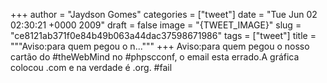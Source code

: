 
+++
author = "Jaydson Gomes"
categories = ["tweet"]
date = "Tue Jun 02 02:30:21 +0000 2009"
draft = false
image = "{TWEET_IMAGE}"
slug = "ce8121ab371f0e84b49b063a44dac37598671986"
tags = ["tweet"]
title = """Aviso:para quem pegou o n..."""
+++
Aviso:para quem pegou o nosso cartão do #theWebMind no #phpscconf, o email esta errado.A gráfica colocou .com e na verdade é .org. #fail
